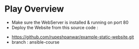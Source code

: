 # Play Overview

- Make sure the WebServer is installed & running on port 80
- Deploy the Website from this source code :

* https://github.com/rupeshpanwar/example-static-website.git
* branch : ansible-course